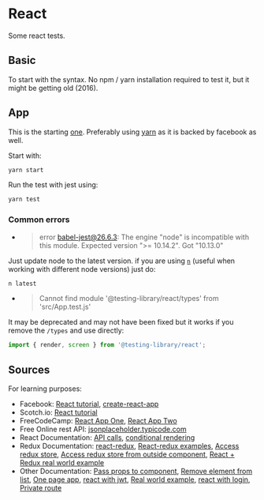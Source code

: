 # React 

Some react tests.


## Basic

To start with the syntax.
No npm / yarn installation required to test it, but it might be getting old (2016).

## App

This is the starting [one](src/create-app/README.md).
Preferably using [yarn](https://yarnpkg.com/) as it is backed by facebook as well.

Start with:

```bash
yarn start
```

Run the test with jest using:

```bash
yarn test
```

### Common errors

- > error babel-jest@26.6.3: The engine "node" is incompatible with this module. Expected version ">= 10.14.2". Got "10.13.0"

Just update node to the latest version. if you are using [`n`](https://github.com/tj/n) (useful when working with different node versions) just do:

```bash
n latest
```

- > Cannot find module '@testing-library/react/types' from 'src/App.test.js'

It may be deprecated and may not have been fixed but it works if you remove the `/types` and use directly:

```js
import { render, screen } from '@testing-library/react';
```


## Sources

For learning purposes:

- Facebook: [React tutorial](https://facebook.github.io/react/tutorial/tutorial.html#what-were-building), 
[create-react-app](https://github.com/facebook/create-react-app)
- Scotch.io: [React tutorial](https://scotch.io/tutorials/learning-react-getting-started-and-concepts)
- FreeCodeCamp: [React App One](https://www.freecodecamp.org/news/develop-deploy-first-fullstack-web-app/), 
[React App Two](https://www.freecodecamp.org/news/fullstack-react-blog-app-with-express-and-psql/)
- Free Online rest API: [jsonplaceholder.typicode.com](https://jsonplaceholder.typicode.com/)
- React Documentation: [API calls](https://reactjs.org/docs/faq-ajax.html), 
[conditional rendering](https://reactjs.org/docs/conditional-rendering.html)
- Redux Documentation: [react-redux](https://react-redux.js.org/introduction/quick-start), 
[React-redux examples](https://github.com/reduxjs/redux/tree/3cf3b0f48c4093aaa094eedb11efa8656e9b0309/examples),
[Access redux store](https://medium.com/swlh/accessing-redux-from-components-in-react-react-native-d9f0e4cdb2dc),
[Access redux store from outside component](https://daveceddia.com/access-redux-store-outside-react/),
[React + Redux real world example](https://jasonwatmore.com/post/2017/09/16/react-redux-user-registration-and-login-tutorial-example)
- Other Documentation: [Pass props to component](https://www.robinwieruch.de/react-pass-props-to-component), 
[Remove element from list](https://www.robinwieruch.de/react-remove-item-from-list), 
[One page app](https://www.kirupa.com/react/creating_single_page_app_react_using_react_router.htm), 
[react with jwt](https://bezkoder.com/spring-boot-react-jwt-auth/), 
[Real world example](https://github.com/bezkoder/react-redux-hooks-jwt-auth/tree/28a25f525aee8f6a73f2bd1165c0b868aeedb7b5), 
[react with login](https://www.digitalocean.com/community/tutorials/how-to-add-login-authentication-to-react-applications#step-1-%E2%80%94-building-a-login-page),
[Private route](https://ui.dev/react-router-v4-protected-routes-authentication/)

